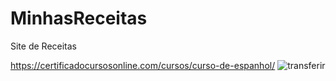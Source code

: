 # MinhasReceitas
Site de Receitas<br/>

https://certificadocursosonline.com/cursos/curso-de-espanhol/
![transferir](https://github.com/allissonrl/MinhasReceitas/assets/79026585/9afdc16b-9b77-4b35-860d-1a6cad55ccb3)
